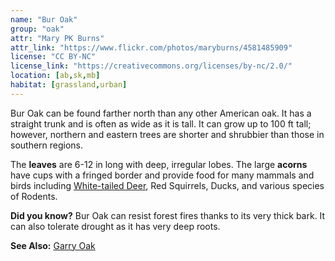 ```yaml
---
name: "Bur Oak"
group: "oak"
attr: "Mary PK Burns"
attr_link: "https://www.flickr.com/photos/maryburns/4581485909"
license: "CC BY-NC"
license_link: "https://creativecommons.org/licenses/by-nc/2.0/"
location: [ab,sk,mb]
habitat: [grassland,urban]
---
```

Bur Oak can be found farther north than any other American oak. It has a straight trunk and is often as wide as it is tall. It can grow up to 100 ft tall; however, northern and eastern trees are shorter and shrubbier than those in southern regions.

The **leaves** are 6-12 in long with deep, irregular lobes. The large **acorns** have cups with a fringed border and provide food for many mammals and birds including [White-tailed Deer](/animals/whtdeer/), Red Squirrels, Ducks, and various species of Rodents.

**Did you know?** Bur Oak can resist forest fires thanks to its very thick bark. It can also tolerate drought as it has very deep roots.

<!-- generated, do not edit -->
**See Also:**
[Garry Oak](/trees/garry/)
